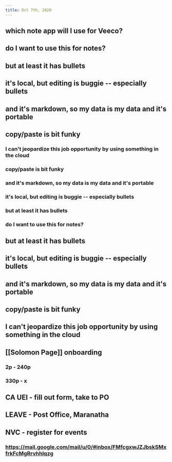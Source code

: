 ```yaml
---
title: Oct 7th, 2020
---
```


## which note app will I use for Veeco?
## do I want to use this for notes?
## but at least it has bullets
## it's local, but editing is buggie -- especially bullets
## and it's markdown, so my data is my data and it's portable
## copy/paste is bit funky
### I can't jeopardize this job opportunity by using something in the cloud
### copy/paste is bit funky
### and it's markdown, so my data is my data and it's portable
### it's local, but editing is buggie -- especially bullets
### but at least it has bullets
### do I want to use this for notes?
## but at least it has bullets
## it's local, but editing is buggie -- especially bullets
## and it's markdown, so my data is my data and it's portable
## copy/paste is bit funky
## I can't jeopardize this job opportunity by using something in the cloud
## [[Solomon Page]] onboarding
### 2p - 240p
### 330p - x
## CA UEI - fill out form, take to PO
## **LEAVE** - Post Office, Maranatha
## NVC - register for events
### https://mail.google.com/mail/u/0/#inbox/FMfcgxwJZJbskSMxfrkFcMgRrvhhlqzg
##
##
##
##
##

